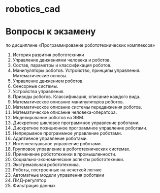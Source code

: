 # robotics_cad
# Вопросы к экзамену
по дисциплине «Программирование робототехнических комплексов»

1.	История развития робототехники
2.	Управление движениями человека и роботов.
3.	Состав, параметры и классификация роботов.
4.	Манипуляторы роботов. Устройство, принципы управления. Математические основы.
5.	Управление движением роботов.
6.	Сенсорные системы.
7.	Устройства управления.
8.	Приводы роботов. Классификация, описание каждого вида.
9.	Математическое описание манипуляторов роботов.
10.	Математическое описание системы передвижения роботов.
11.	Математическое описание человека-оператора.
12.	Моделирование роботов на ЭВМ.
13.	Дискретное цикловое программное управление роботами.
14.	Дискретное позиционное программное управление роботами.
15.	Непрерывное программное управление роботами.
16.	Адаптивное управление роботами.
17.	Интеллектуальное управление роботами.
18.	Групповое управление в робототехнических системах.
19.	Применение робототехники в промышленности.
20.	Социально-экономические аспекты робототехники.
21.	Экстремальная робототехника.
22.	Роботы, построенные на нечеткой логике
23.	Автоматные модели управления роботами
24.	ПИД-регулятор
25.	Фильтрация данных

